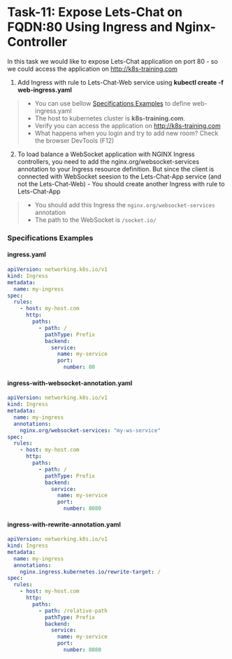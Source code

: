 # Task-11: Expose Lets-Chat on FQDN:80 Using Ingress and Nginx-Controller

In this task we would like to expose Lets-Chat application on port 80 - so we could access the application on http://k8s-training.com

1. Add Ingress with rule to Lets-Chat-Web service using **kubectl create -f web-ingress.yaml**
  > * You can use bellow [Specifications Examples](#specifications-examples) to define web-ingress.yaml
  > * The host to kubernetes cluster is **k8s-training.com**. 
  > * Verify you can access the application on http://k8s-training.com
  > * What happens when you login and try to add new room? Check the browser DevTools (F12)
2. To load balance a WebSocket application with NGINX Ingress controllers, you need to add the nginx.org/websocket-services annotation to your Ingress resource definition. But since the client is connected with WebSocket seesion to the Lets-Chat-App service (and not the Lets-Chat-Web) - You should create another Ingress with rule to Lets-Chat-App
  > * You should add this Ingress the `nginx.org/websocket-services` annotation
  > * The path to the WebSocket is `/socket.io/`

  
### Specifications Examples
#### ingress.yaml
```yaml
apiVersion: networking.k8s.io/v1
kind: Ingress
metadata:
  name: my-ingress
spec:
  rules:
    - host: my-host.com
      http:
        paths:
          - path: /
            pathType: Prefix
            backend:
              service:
                name: my-service
                port:
                  number: 80
```

#### ingress-with-websocket-annotation.yaml
```yaml
apiVersion: networking.k8s.io/v1
kind: Ingress
metadata:
  name: my-ingress
  annotations:
    nginx.org/websocket-services: "my-ws-service"
spec:
  rules:
    - host: my-host.com
      http:
        paths:
          - path: /
            pathType: Prefix
            backend:
              service:
                name: my-service
                port:
                  number: 8080
```

#### ingress-with-rewrite-annotation.yaml
```yaml
apiVersion: networking.k8s.io/v1
kind: Ingress
metadata:
  name: my-ingress
  annotations:
    nginx.ingress.kubernetes.io/rewrite-target: /
spec:
  rules:
    - host: my-host.com
      http:
        paths:
          - path: /relative-path
            pathType: Prefix
            backend:
              service:
                name: my-service
                port:
                  number: 8080
```

